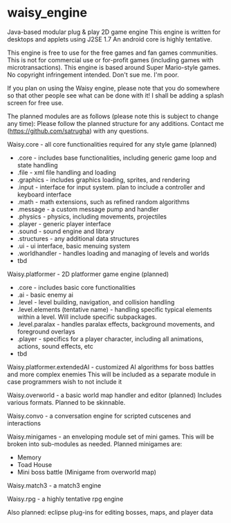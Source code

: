 waisy_engine
============

Java-based modular plug &amp; play 2D game engine
This engine is written for desktops and applets using J2SE 1.7
An android core is highly tentative.


This engine is free to use for the free games and fan games communities.
This is not for commercial use or for-profit games (including games with microtransactions).
This engine is based around Super Mario-style games. No copyright infringement intended. Don't sue me. I'm poor.


If you plan on using the Waisy engine, please note that you do somewhere so that other people see what can be done with it!
I shall be adding a splash screen for free use.




The planned modules are as follows (please note this is subject to change any time):
Please follow the planned structure for any additions. Contact me (https://github.com/satrugha) with any questions.


Waisy.core - all core functionalities required for any style game (planned)
- .core - includes base functionalities, including generic game loop and state handling
- .file - xml file handling and loading
- .graphics - includes graphics loading, sprites, and rendering
- .input - interface for input system. plan to include a controller and keyboard interface
- .math - math extensions, such as refined random algorithms
- .message - a custom message pump and handler
- .physics - physics, including movements, projectiles
- .player - generic player interface
- .sound - sound engine and library
- .structures - any additional data structures
- .ui - ui interface, basic menuing system
- .worldhandler - handles loading and managing of levels and worlds
- tbd

Waisy.platformer - 2D platformer game engine (planned)
- .core - includes basic core functionalities
- .ai - basic enemy ai
- .level - level building, navigation, and collision handling
- .level.elements (tentative name) - handling specific typical elements within a level. Will include specific subpackages.
- .level.paralax - handles paralax effects, background movements, and foreground overlays
- .player - specifics for a player character, including all animations, actions, sound effects, etc
- tbd

Waisy.platformer.extendedAI - customized AI algorithms for boss battles and more complex enemies
This will be included as a separate module in case programmers wish to not include it

Waisy.overworld - a basic world map handler and editor (planned)
Includes various formats. Planned to be skinnable.

Waisy.convo - a conversation engine for scripted cutscenes and interactions

Waisy.minigames - an enveloping module set of mini games.
This will be broken into sub-modules as needed.
Planned minigames are:
- Memory
- Toad House
- Mini boss battle (Minigame from overworld map)


Waisy.match3 - a match3 engine

Waisy.rpg - a highly tentative rpg engine


Also planned:
eclipse plug-ins for editing bosses, maps, and player data
